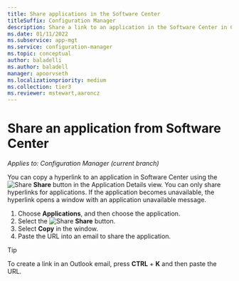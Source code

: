 ```yaml
---
title: Share applications in the Software Center
titleSuffix: Configuration Manager
description: Share a link to an application in the Software Center in Configuration Manager.
ms.date: 01/11/2022
ms.subservice: app-mgt
ms.service: configuration-manager
ms.topic: conceptual
author: baladelli
ms.author: baladell
manager: apoorvseth
ms.localizationpriority: medium
ms.collection: tier3
ms.reviewer: mstewart,aaroncz 
---
```


# Share an application from Software Center

*Applies to: Configuration Manager (current branch)* <!-- 1706 -->

You can copy a hyperlink to an application in Software Center using the  ![Share](media/share15.png)  **Share** button in the Application Details view. You can only share hyperlinks for applications. If the application becomes unavailable, the hyperlink opens a window with an application unavailable message.

1. Choose **Applications**, and then choose the application.
2. Select the ![Share](media/share15.png) **Share** button.
3. Select **Copy** in the window.
4. Paste the URL into an email to share the application.

> [!TIP]
> To create a link in an Outlook email, press **CTRL** + **K** and then paste the URL.
